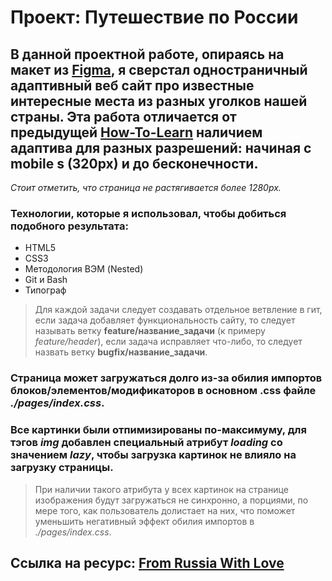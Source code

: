 # Проект: Путешествие по России

## В данной проектной работе, опираясь на макет из [Figma](https://www.figma.com/file/5S2WSbEFL6awjVWJ0NWL8Q/Sprint-3_-Russia-_-desktop-mobile?node-id=28503%3A0), я сверстал одностраничный адаптивный веб сайт про известные интересные места из разных уголков нашей страны. Эта работа отличается от предыдущей [How-To-Learn](https://github.com/DanieleDefoe/how-to-learn) наличием адаптива для разных разрешений: начиная с mobile s (320px) и до бесконечности.

*Стоит отметить, что страница не растягивается более 1280px.*

### Технологии, которые я использовал, чтобы добиться подобного результата:
- HTML5
- CSS3
- Методология ВЭМ (Nested)
- Git и Bash
- Типограф

> Для каждой задачи следует создавать отдельное ветвление в гит, если задача добавляет функциональность сайту, то следует называть ветку **feature/название_задачи** (к примеру *feature/header*), если задача исправляет что-либо, то следует назвать ветку **bugfix/название_задачи**.

### Страница может загружаться долго из-за обилия импортов блоков/элементов/модификаторов в основном .css файле *./pages/index.css*.
### Все картинки были отпимизированы по-максимуму, для тэгов *img* добавлен специальный атрибут *loading* со значением *lazy*, чтобы загрузка картинок не влияло на загрузку страницы.

> При наличии такого атрибута у всех картинок на странице изображения будут загружаться не синхронно, а порциями, по мере того, как пользователь долистает на них, что поможет уменьшить негативный эффект обилия импортов в *./pages/index.css*.

## Ссылка на ресурс: [From Russia With Love](https://danieledefoe.github.io/russian-travel/)
